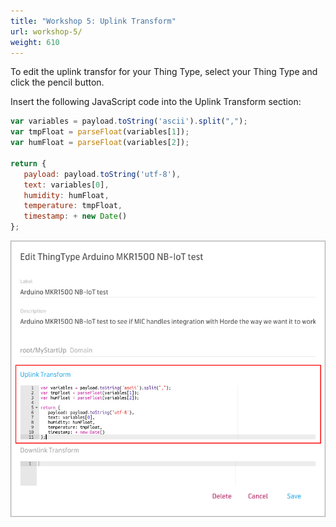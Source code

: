 ```yaml
---
title: "Workshop 5: Uplink Transform"
url: workshop-5/
weight: 610
---
```


To edit the uplink transfor for your Thing Type, select your Thing Type and click the pencil button.

Insert the following JavaScript code into the Uplink Transform section:

```javascript
var variables = payload.toString('ascii').split(",");
var tmpFloat = parseFloat(variables[1]);
var humFloat = parseFloat(variables[2]);

return {
   payload: payload.toString('utf-8'),
   text: variables[0],
   humidity: humFloat,
   temperature: tmpFloat,
   timestamp: + new Date()
};
```

![Uplink Transform](/images/arduino-mkr-nb-1500-10-uplink-transform.jpg "Uplink Transform")
